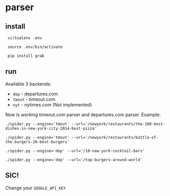 # parser

## install

``` virtualenv .env```

``` source .env/bin/activate```

``` pip install grab```

## run
Available 3 backends:
- `dep` - departures.com
- `tmout` - timeout.com
- `nyt` - nytimes.com (Not implemented)

Now is working timeout.com parser and departures.com parser. Example:

```./spider.py --engine='tmout' --url='/newyork/restaurants/the-100-best-dishes-in-new-york-city-2014-best-pizza'```

```./spider.py --engine='tmout' --url='/newyork/restaurants/battle-of-the-burgers-20-best-burgers'```

```./spider.py --engine='dep' --url='/10-new-york-cocktail-bars'```

```./spider.py --engine='dep' --url='/top-burgers-around-world'```

## SIC!
Change your `GOOGLE_API_KEY`
